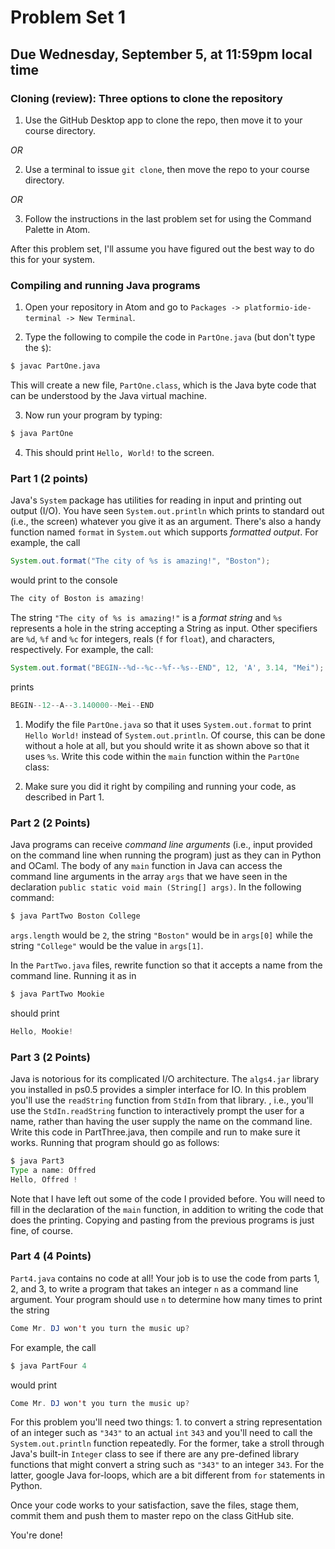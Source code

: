 # Problem Set 1

## Due Wednesday, September 5, at 11:59pm local time

### Cloning (review): Three options to clone the repository

1. Use the GitHub Desktop app to clone the repo, then move it to your course directory.

*OR*

2. Use a terminal to issue ``git clone``, then move the repo to your course directory.

*OR*

3. Follow the instructions in the last problem set for using the Command Palette in Atom.

After this problem set, I'll assume you have figured out the best way to do this for your system.

### Compiling and running Java programs

1. Open your repository in Atom and go to ``Packages -> platformio-ide-terminal -> New Terminal``.

2. Type the following to compile the code in `PartOne.java` (but don't type the `$`):

```bash
$ javac PartOne.java
```

This will create a new file, `PartOne.class`, which is the Java byte code that can be understood by the Java virtual machine. 

3. Now run your program by typing:

```bash
$ java PartOne
```

4. This should print ``Hello, World!`` to the screen.


### Part 1 (2 points)
Java's `System` package has utilities for reading in input and printing out output (I/O). You have seen `System.out.println` which prints to standard out (i.e., the screen) whatever you give it as an argument. There's also a handy function named `format` in `System.out` which supports *formatted output*.  For example, the call

   ```java
   System.out.format("The city of %s is amazing!", "Boston");
   ```

   would print to the console

   ```java
   The city of Boston is amazing!
   ```

   The string `"The city of %s is amazing!"` is a *format string* and `%s` represents a hole in the string accepting a String as input. Other specifiers are `%d`, `%f` and `%c` for integers, reals (`f` for `float`), and characters, respectively. For example, the call:

   ```java
   System.out.format("BEGIN--%d--%c--%f--%s--END", 12, 'A', 3.14, "Mei");
   ```

   prints

   ```java
   BEGIN--12--A--3.140000--Mei--END
   ```

1. Modify the file `PartOne.java` so that it uses `System.out.format` to print `Hello World!` instead of `System.out.println`. Of course, this can be done  without a hole at all, but you should write it as shown above so that it uses `%s`. Write this code within the `main` function within the `PartOne` class:

2. Make sure you did it right by compiling and running your code, as described in Part 1.


### Part 2 (2 Points) 
Java programs can receive *command line arguments* (i.e., input provided on the command line when running the program) just as they can in Python and OCaml. The body of any `main` function in Java can access the command line arguments in the array `args` that we have seen in the declaration `public static void main (String[] args)`. In the following command:

   ```java
   $ java PartTwo Boston College
   ```

   `args.length` would be `2`, the string `"Boston"` would be in `args[0]` while the string `"College"` would be the value in `args[1]`. 

In the `PartTwo.java` files, rewrite function so that it accepts a name from the command line. Running it as in

   ```java
   $ java PartTwo Mookie
   ```

   should print

   ```java
   Hello, Mookie!
   ```

### Part 3 (2 Points) 
Java is notorious for its complicated I/O architecture. The `algs4.jar` library you installed in ps0.5 provides a simpler interface for IO. In this problem you'll use the `readString` function from `StdIn` from that library. , i.e., you'll use the `StdIn.readString` function to interactively prompt the user for a name, rather than having the user supply the name on the command line. Write this code in PartThree.java, then compile and run to make sure it works. Running that program should go as follows:

   ```java
   $ java Part3
   Type a name: Offred
   Hello, Offred !
   ```

Note that I have left out some of the code I provided before. You will need to fill in the declaration of the `main` function, in addition to writing the code that does the printing. Copying and pasting from the previous programs is just fine, of course.


### Part 4 (4 Points) 
`Part4.java` contains no code at all! Your job is to use the code from parts 1, 2, and 3, to write a program that takes an integer `n` as a command line argument. Your program should use `n` to determine how many times to print the string

   ```java
   Come Mr. DJ won't you turn the music up?
   ```

   For example, the call

   ```java
   $ java PartFour 4
   ```

   would print

   ```java
  Come Mr. DJ won't you turn the music up?
   ```

   For this problem you'll need two things: 1. to convert a string representation of an integer such as `"343"` to an actual `int` `343` and you'll need to call the `System.out.println` function repeatedly. For the former, take a stroll through Java's built-in `Integer` class to see if there are any pre-defined library functions that might convert a string such as `"343"` to an integer `343`. For the latter, google Java for-loops, which are a bit different from `for` statements in Python. 

Once your code works to your satisfaction, save the files, stage them, commit them and push them to master repo on the class GitHub site.

You're done!


